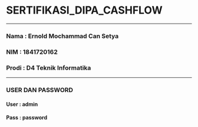 # SERTIFIKASI_DIPA_CASHFLOW
---------
### Nama : Ernold Mochammad Can Setya
### NIM : 1841720162
### Prodi : D4 Teknik Informatika
---------
### USER DAN PASSWORD
#### User : admin
#### Pass : password
